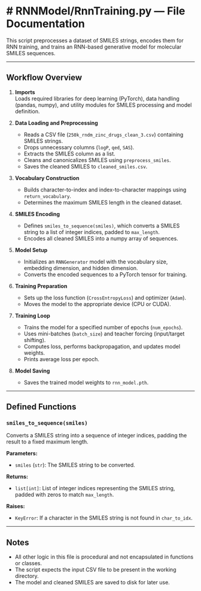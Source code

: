 # # RNNModel/RnnTraining.py — File Documentation

This script preprocesses a dataset of SMILES strings, encodes them for RNN training, and trains an RNN-based generative model for molecular SMILES sequences.

---

## Workflow Overview

1. **Imports**  
   Loads required libraries for deep learning (PyTorch), data handling (pandas, numpy), and utility modules for SMILES processing and model definition.

2. **Data Loading and Preprocessing**
   - Reads a CSV file (`250k_rndm_zinc_drugs_clean_3.csv`) containing SMILES strings.
   - Drops unnecessary columns (`logP`, `qed`, `SAS`).
   - Extracts the SMILES column as a list.
   - Cleans and canonicalizes SMILES using `preprocess_smiles`.
   - Saves the cleaned SMILES to `cleaned_smiles.csv`.

3. **Vocabulary Construction**
   - Builds character-to-index and index-to-character mappings using `return_vocabulary`.
   - Determines the maximum SMILES length in the cleaned dataset.

4. **SMILES Encoding**
   - Defines `smiles_to_sequence(smiles)`, which converts a SMILES string to a list of integer indices, padded to `max_length`.
   - Encodes all cleaned SMILES into a numpy array of sequences.

5. **Model Setup**
   - Initializes an `RNNGenerator` model with the vocabulary size, embedding dimension, and hidden dimension.
   - Converts the encoded sequences to a PyTorch tensor for training.

6. **Training Preparation**
   - Sets up the loss function (`CrossEntropyLoss`) and optimizer (`Adam`).
   - Moves the model to the appropriate device (CPU or CUDA).

7. **Training Loop**
   - Trains the model for a specified number of epochs (`num_epochs`).
   - Uses mini-batches (`batch_size`) and teacher forcing (input/target shifting).
   - Computes loss, performs backpropagation, and updates model weights.
   - Prints average loss per epoch.

8. **Model Saving**
   - Saves the trained model weights to `rnn_model.pth`.

---

## Defined Functions

### `smiles_to_sequence(smiles)`
Converts a SMILES string into a sequence of integer indices, padding the result to a fixed maximum length.

**Parameters:**
- `smiles` (`str`): The SMILES string to be converted.

**Returns:**
- `list[int]`: List of integer indices representing the SMILES string, padded with zeros to match `max_length`.

**Raises:**
- `KeyError`: If a character in the SMILES string is not found in `char_to_idx`.

---

## Notes

- All other logic in this file is procedural and not encapsulated in functions or classes.
- The script expects the input CSV file to be present in the working directory.
- The model and cleaned SMILES are saved to disk for later use.
